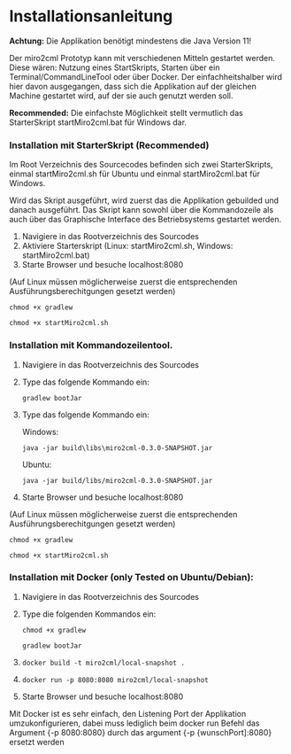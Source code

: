 # Installationsanleitung



**Achtung:** Die Applikation benötigt mindestens die Java Version 11!

Der miro2cml Prototyp kann mit verschiedenen Mitteln gestartet werden. Diese wären: Nutzung eines StartSkripts, Starten über ein Terminal/CommandLineTool oder über Docker. Der einfachheitshalber wird hier davon ausgegangen, dass sich die Applikation auf der gleichen Machine gestartet wird, auf der sie auch genutzt werden soll. 

**Recommended:** Die einfachste Möglichkeit stellt vermutlich das StarterSkript startMiro2cml.bat für Windows dar. 

### Installation mit StarterSkript (Recommended)

Im Root Verzeichnis des Sourcecodes befinden sich zwei StarterSkripts, einmal startMiro2cml.sh für Ubuntu und einmal startMiro2cml.bat für Windows.

Wird das Skript ausgeführt, wird zuerst das die Applikation gebuilded und danach ausgeführt. Das Skript kann sowohl über die Kommandozeile als auch über das Graphische Interface des Betriebsystems gestartet werden.

1. Navigiere in das Rootverzeichnis des Sourcodes
2. Aktiviere Starterskript (Linux: startMiro2cml.sh, Windows: startMiro2cml.bat)
3. Starte Browser und besuche localhost:8080

(Auf Linux müssen möglicherweise zuerst die entsprechenden Ausführungsberechitgungen gesetzt werden)

```
chmod +x gradlew

chmod +x startMiro2cml.sh
```

### Installation mit Kommandozeilentool.

1. Navigiere in das Rootverzeichnis des Sourcodes

2. Type das folgende Kommando ein: 

   ```
   gradlew bootJar
   ```

3. Type das folgende Kommando ein: 

   Windows: 

   ```
   java -jar build\libs\miro2cml-0.3.0-SNAPSHOT.jar
   ```

   Ubuntu: 

   ```
   java -jar build/libs/miro2cml-0.3.0-SNAPSHOT.jar
   ```

4. Starte Browser und besuche localhost:8080

 (Auf Linux müssen möglicherweise zuerst die entsprechenden Ausführungsberechitgungen gesetzt werden)

```
chmod +x gradlew

chmod +x startMiro2cml.sh
```

### 

### Installation mit Docker (only Tested on Ubuntu/Debian):

1. Navigiere in das Rootverzeichnis des Sourcodes

2. Type die folgenden Kommandos ein: 

   ```
   chmod +x gradlew
   ```

   ```
   gradlew bootJar
   ```

3. ```
   docker build -t miro2cml/local-snapshot .
   ```

4. ```
   docker run -p 8080:8080 miro2cml/local-snapshot
   ```

5. Starte Browser und besuche localhost:8080

Mit Docker ist es sehr einfach, den Listening Port der Applikation umzukonfigurieren, dabei muss lediglich beim docker run Befehl das Argument {-p 8080:8080} durch das argument {-p {wunschPort]:8080} ersetzt werden

 